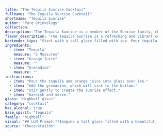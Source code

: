 ```yaml
---
title: "The Tequila Sunrise Cocktail"
fullname: "The Tequila Sunrise Cocktail"
shortname: "Tequila Sunrise"
author: "Pure Drinkology"
collection:
description: "The Tequila Sunrise is a member of the Sunrise family, characterized by layered liqueurs creating a colorful gradient.  Born in the 1970s, it was popularized by the band The Eagles and remains a classic for its simple yet visually striking appeal. "
flavor_description: "The Tequila Sunrise is a refreshing and vibrant cocktail with a balance of sweet, tangy, and smoky flavors. The tequila provides a smooth, slightly smoky base, while the orange juice adds a bright, citrusy sweetness. The grenadine, layered on top, creates a visually stunning effect and adds a touch of tart sweetness with a subtle hint of pomegranate. Overall, it's a light and easy-drinking cocktail that's perfect for any occasion. "
bartender_tips: "Start with a tall glass filled with ice. Pour tequila, followed by orange juice, leaving a little space at the top.  Gently pour grenadine over the back of a spoon to create the layered effect -  it should sink to the bottom.  No stirring! This cocktail is all about the visual appeal, so take your time with the grenadine pour. "
ingredients:
  - item: "Tequila"
    measure: "2 Measures"
  - item: "Orange Juice"
    measure: ""
  - item: "Grenadine"
    measure: ""
instructions:
  - item: "Pour the tequila and orange juice into glass over ice."
  - item: "Add the grenadine, which will sink to the bottom."
  - item: "Stir gently to create the sunrise effect."
  - item: "Garnish and serve."
glass: "Highball glass"
category: "cocktail"
has_alcohol: true
base_spirit: "tequila"
family: "highball"
visual: "## LLM Prompt:**Imagine a tall glass filled with a beautiful, layered cocktail called a Tequila Sunrise. Describe its appearance in detail, focusing on the colors, textures, and gradients. Consider the following aspects:*** **The base:** What does the orange juice look like? Is it clear, slightly cloudy, or pulpy? How does the light play on it?* **The sunrise:** How does the grenadine sink through the orange juice? Does it create a distinct line, or does it bleed into the orange, creating a gradient? * **The tequila:** Is the tequila noticeable in the drink, or does it blend seamlessly with the other ingredients? Does it add any color or texture?* **The garnish:** Imagine a slice of orange or a cherry adorning the rim of the glass. How does it enhance the visual appeal of the cocktail? * **The overall impression:** What is the overall feeling evoked by the appearance of the Tequila Sunrise? Is it refreshing, vibrant, celebratory? **Please provide a descriptive, vivid, and evocative response.** "
source: "thecocktaildb"
---
```


